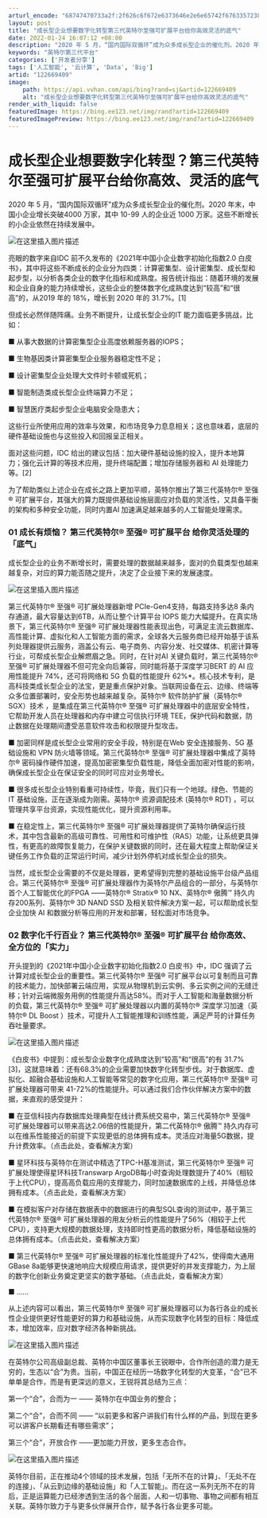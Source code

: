 ```yaml
---
arturl_encode: "68747470733a2f:2f626c6f672e6373646e2e6e65742f6763357238773037752f:61727469636c652f64657461696c732f313232363639343039"
layout: post
title: "成长型企业想要数字化转型第三代英特尔至强可扩展平台给你高效灵活的底气"
date: 2022-01-24 16:07:12 +08:00
description: "2020 年 5 月，“国内国际双循环”成为众多成长型企业的催化剂。2020 年末，中国小企业增长突"
keywords: "英特尔第三代平台"
categories: ['开发者分享']
tags: ['人工智能', '云计算', 'Data', 'Big']
artid: "122669409"
image:
    path: https://api.vvhan.com/api/bing?rand=sj&artid=122669409
    alt: "成长型企业想要数字化转型第三代英特尔至强可扩展平台给你高效灵活的底气"
render_with_liquid: false
featuredImage: https://bing.ee123.net/img/rand?artid=122669409
featuredImagePreview: https://bing.ee123.net/img/rand?artid=122669409
---
```


# 成长型企业想要数字化转型？第三代英特尔️至强️可扩展平台给你高效、灵活的底气

2020 年 5 月，“国内国际双循环”成为众多成长型企业的催化剂。2020 年末，中国小企业增长突破4000 万家，其中 10-99 人的企业近 1000 万家。这些不断增长的小企业依然在持续发展中。
  
![在这里插入图片描述](https://i-blog.csdnimg.cn/blog_migrate/1c4019163b24fd09a9bb78c0c4fa9ee5.png)
  
亮眼的数字来自IDC 前不久发布的《2021年中国小企业数字初始化指数2.0 白皮书》，其中将这些不断成长的企业分为四类：计算密集型、设计密集型、成长型和起步型，以分析各类企业的数字化指标和成熟度。报告统计指出：随着环境的发展和企业自身的能力持续增长，这些企业的整体数字化成熟度达到“较高”和“很高”的，从2019 年的 18%，增长到 2020 年的 31.7%。[1]

但成长必然伴随阵痛。业务不断提升，让成长型企业的IT 能力面临更多挑战，比如：

■ 从事大数据的计算密集型企业高度依赖服务器的IOPS；

■ 生物基因类计算密集型企业服务器稳定性不足；

■ 设计密集型企业处理大文件时卡顿或死机；

■ 智能制造类成长型企业终端算力不足；

■ 智慧医疗类起步型企业电脑安全隐患大；

这些行业所使用应用的效率与效果，和市场竞争力息息相关；这也意味着，底层的硬件基础设施也与这些投入和回报呈正相关。

面对这些问题，IDC 给出的建议包括：加大硬件基础设施的投入，提升本地算力；强化云计算的等技术应用，提升终端配置；增加存储服务器和 AI 处理能力等。[2]

为了帮助类似上述企业在成长之路上更加平顺，英特尔推出了第三代英特尔® 至强® 可扩展平台，其强大的算力既提供基础设施层面应对负载的灵活性，又具备平衡的架构和多种安全功能，同时内置AI 加速满足越来越多的人工智能处理需求。

### 01 成长有烦恼？ 第三代英特尔® 至强® 可扩展平台 给你灵活处理的「底气」

成长型企业的业务不断增长时，需要处理的数据越来越多，面对的负载类型也越来越复杂，对应的算力能否随之提升，决定了企业接下来的发展速度。
  
![在这里插入图片描述](https://i-blog.csdnimg.cn/blog_migrate/2750fefed65ca043ef8c926bddf865d1.png)
  
第三代英特尔® 至强® 可扩展处理器新增 PCIe-Gen4支持，每路支持多达8 条内存通道，最大容量达到6TB，从而让整个计算平台 IOPS 能力大幅提升。在真实场景下，第三代英特尔® 至强® 可扩展处理器性能表现出色，可满足主流云数据库、高性能计算、虚拟化和人工智能方面的需求，全球各大云服务商已经开始基于该系列处理器提供云服务，涵盖公有云、电子商务、内容分发、社交媒体、机密计算等行业，可帮成长型企业解燃眉之急。同时，在针对AI 关键负载时，第三代英特尔® 至强® 可扩展处理器不但可完全向后兼容，同时能将基于深度学习BERT 的 AI 应用性能提升 74%，还可将网络和 5G 负载的性能提升 62%*。核心技术专利，是高科技类成长型企业的法宝，更是重点保护对象。当联网设备在云、边缘、终端等众多位置部署时，安全形势也越来越复杂。英特尔® 软件防护扩展（英特尔® SGX）技术 ，是集成在第三代英特尔® 至强® 可扩展处理器中的底层安全特性，它帮助开发人员在处理器和内存中建立可信执行环境 TEE，保护代码和数据，防止数据在处理期间遭受恶意软件攻击和权限提升型攻击。

■ 加密同样是成长型企业常用的安全手段，特别是在Web 安全连接服务、5G 基础设施和 VPN 防火墙等领域。第三代英特尔® 至强® 可扩展处理器中集成了英特尔® 密码操作硬件加速，提高加密密集型负载性能，降低全面加密对性能的影响，确保成长型企业在保证安全的同时可应对业务增长。

■ 很多成长型企业特别看重可持续性，毕竟，我们只有一个地球。绿色、节能的IT 基础设施，正在逐渐成为刚需。英特尔® 资源调配技术 (英特尔® RDT) ，可以管理共享平台资源，实现性能优化，提升资源利用率。

■ 在稳定性上，第三代英特尔® 至强® 可扩展处理器提供了英特尔确保运行技术，其中包含最新的高级可靠性、可用性和可维护性（RAS）功能，让系统更具弹性，有更高的故障恢复能力，在保护关键数据的同时，还在最大程度上帮助保证关键任务工作负载的正常运行时间，减少计划外停机对成长型企业的损失。

当然，成长型企业需要的不仅是处理器，更希望得到完整的基础设施平台级产品组合。第三代英特尔® 至强® 可扩展处理器作为英特尔产品组合的一部分，与英特尔首个人工智能优化的FPGA ——英特尔® Stratix® 10 NX、英特尔® 傲腾™ 持久内存200系列、英特尔® 3D NAND SSD 及相关软件解决方案一起，可以帮助成长型企业加快 AI 和数据分析等应用的开发和部署，轻松面对市场竞争。

### 02 数字化千行百业？ 第三代英特尔® 至强® 可扩展平台 给你高效、全方位的「实力」

开头提到的《2021年中国小企业数字初始化指数2.0 白皮书》中，IDC 强调了云计算对成长型企业的重要性。第三代英特尔® 至强® 可扩展平台以可复制而且可靠的技术能力，加快部署云端应用，实现从物理机到云实例、多云实例之间的无缝迁移；针对云端微服务用例的性能提升高达58%。而对于人工智能和海量数据分析的负载，第三代英特尔® 至强® 可扩展处理器以内置的英特尔® 深度学习加速（英特尔® DL Boost ）技术，可提升人工智能推理和训练性能，满足严苛的计算任务吞吐量要求。
  
![在这里插入图片描述](https://i-blog.csdnimg.cn/blog_migrate/5a89736d39aa76e6daebff430704af26.png)
  
《白皮书》中提到：成长型企业数字化成熟度达到“较高”和“很高”的有 31.7%[3]，这就意味着：还有68.3%的企业需要加快数字化转型步伐。对于数据库、虚拟化、超融合基础设施和人工智能等常见的数字化应用，第三代英特尔® 至强® 可扩展处理器可带来 41-72%的性能提升。可以通过我们合作伙伴解决方案中的数据，来直观的感受提升：

■ 在亚信科技内存数据库处理典型在线计费系统交易中，第三代英特尔® 至强® 可扩展处理器可以带来高达2.06倍的性能提升，第二代英特尔® 傲腾™ 持久内存可以在维系性能接近的前提下实现更低的总体拥有成本。灵活应对海量5G数据，提升计费效率。（点击此处，查看解决方案）

■ 星环科技与英特尔在测试中精选了TPC-H基准测试，第三代英特尔® 至强® 可扩展处理使得星环科技Transwarp ArgoDB每小时查询处理数提升了40%（相较于上代CPU），提高高负载应用的支撑能力，同时加速数据库的上线，并降低总体拥有成本。（点击此处，查看解决方案）

■ 在模拟客户对存储在数据表中的数据进行的典型SQL查询的测试中，基于第三代英特尔® 至强® 可扩展处理器的用友分析云的性能提升了56%（相较于上代 CPU），支持更大规模的数据处理，支持即时性更高的数据分析，降低基础设施的总体拥有成本。（点击此处，查看解决方案）

■ 第三代英特尔® 至强® 可扩展处理器的标准化性能提升了42%，使得南大通用GBase 8a能够更快速地响应大规模应用请求，提供更好的并发支撑能力，为上层的数字化创新业务奠定更坚实的数字基础。（点击此处，查看解决方案）

■ ……

从上述内容可以看出，第三代英特尔® 至强® 可扩展处理器可以为各行各业的成长性企业提供更好性能更好的算力和基础设施，从而实现数字化转型的目标：降低成本，增加效率，应对数字经济各种新挑战。
  
![在这里插入图片描述](https://i-blog.csdnimg.cn/blog_migrate/4aab632223caba26d43bf0a2cb7d5618.png)
  
在英特尔公司高级副总裁、英特尔中国区董事长王锐眼中，合作所创造的潜力是无穷的，生态以“合”为贵。当前，中国正在经历一场数字化转型的大变革，“合”已不单单是合作，而是有更深远的意义，王锐将其总结为三点：

第一个“合”，合而为一 —— 英特尔在中国业务的整合；

第二个“合”，合而不同 —— “以前更多和客户讲我们有什么样的产品，到现在更多可以讲客户长期看还有哪些需求”；

第三个“合”，开放合作 ——更加能力开放，更多生态合作。
  
![在这里插入图片描述](https://i-blog.csdnimg.cn/blog_migrate/248e500caf08581d3b4a055155ed0e62.png)
  
英特尔目前，正在推动4个领域的技术发展，包括「无所不在的计算」、「无处不在的连接」、「从云到边缘的基础设施」和「人工智能」。而在这一系列无所不在的背后，正是运算能力已经渗透到生活的各个层面，人和一切事物、事物之间都有相互关联。英特尔致力于与更多伙伴展开合作，赋予各行各业更多可能。